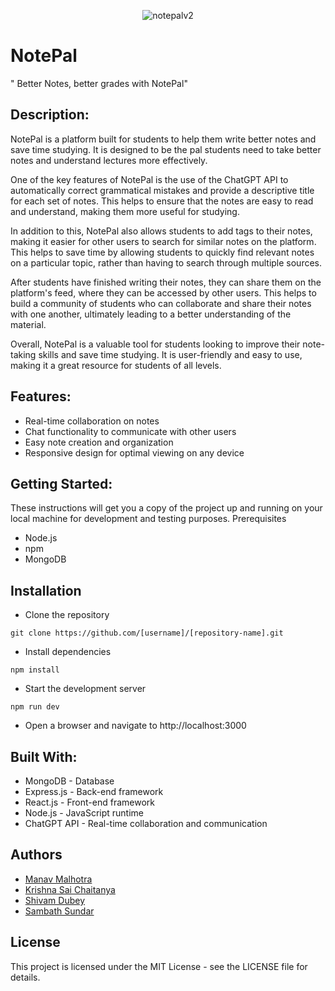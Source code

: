 <center>
 
![notepalv2](https://user-images.githubusercontent.com/64413107/211173838-22dca8c1-4228-4bb2-b7a7-ed7ef22aa2c7.png)

</center>

# NotePal
 " Better Notes, better grades with NotePal"

## Description:
NotePal is a platform built for students to help them write better notes and save time studying. It is designed to be the pal students need to take better notes and understand lectures more effectively.

One of the key features of NotePal is the use of the ChatGPT API to automatically correct grammatical mistakes and provide a descriptive title for each set of notes. This helps to ensure that the notes are easy to read and understand, making them more useful for studying.

In addition to this, NotePal also allows students to add tags to their notes, making it easier for other users to search for similar notes on the platform. This helps to save time by allowing students to quickly find relevant notes on a particular topic, rather than having to search through multiple sources.

After students have finished writing their notes, they can share them on the platform's feed, where they can be accessed by other users. This helps to build a community of students who can collaborate and share their notes with one another, ultimately leading to a better understanding of the material.

Overall, NotePal is a valuable tool for students looking to improve their note-taking skills and save time studying. It is user-friendly and easy to use, making it a great resource for students of all levels.

## Features:

   - Real-time collaboration on notes
   - Chat functionality to communicate with other users
   - Easy note creation and organization
   - Responsive design for optimal viewing on any device

## Getting Started:

These instructions will get you a copy of the project up and running on your local machine for development and testing purposes.
Prerequisites

  -  Node.js
  -  npm
  -  MongoDB

## Installation

   - Clone the repository

`git clone https://github.com/[username]/[repository-name].git`

   - Install dependencies

`npm install`

   - Start the development server

`npm run dev`

   - Open a browser and navigate to http://localhost:3000

## Built With:

  -  MongoDB - Database
  -  Express.js - Back-end framework
  -  React.js - Front-end framework
  -  Node.js - JavaScript runtime
  -  ChatGPT API - Real-time collaboration and communication

## Authors

  -  <a href="https://github.com/ManavMalhotra"> Manav Malhotra </a> 
  -  <a href="https://github.com/KrishnaSaiChaitanya"> Krishna Sai Chaitanya </a>
  -  <a href="https://github.com/WebShivam"> Shivam Dubey </a>
  -  <a href="https://github.com/Sam-Radnus"> Sambath Sundar</a>

## License

This project is licensed under the MIT License - see the LICENSE file for details.
